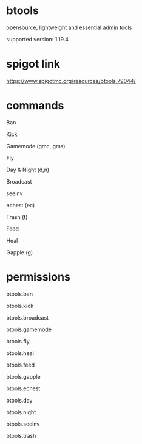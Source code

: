 # btools
opensource, lightweight and essential admin tools

supported version: 1.19.4

# spigot link
https://www.spigotmc.org/resources/btools.79044/

# commands
Ban

Kick

Gamemode (gmc, gms)

Fly

Day & Night (d,n)

Broadcast

seeinv

echest (ec)

Trash (t)

Feed

Heal

Gapple (g)

# permissions
btools.ban

btools.kick

btools.broadcast

btools.gamemode

btools.fly

btools.heal

btools.feed

btools.gapple

btools.echest

btools.day

btools.night

btools.seeinv

btools.trash

